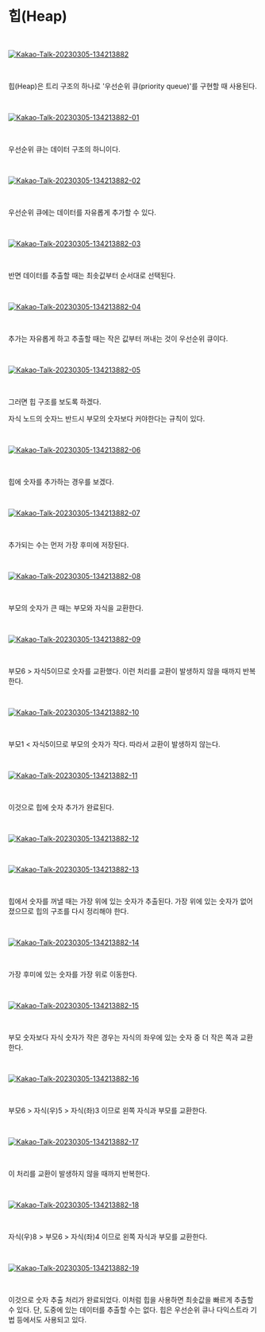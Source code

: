 # 힙(Heap)

</br>

<a href="https://ibb.co/T0fPQg9"><img src="https://i.ibb.co/s1fsTV8/Kakao-Talk-20230305-134213882.jpg" alt="Kakao-Talk-20230305-134213882" border="0"></a>

</br>

힙(Heap)은 트리 구조의 하나로 '우선순위 큐(priority queue)'를 구현할 때 사용된다.

</br>

<a href="https://ibb.co/R0Bk73t"><img src="https://i.ibb.co/qsW3xNh/Kakao-Talk-20230305-134213882-01.jpg" alt="Kakao-Talk-20230305-134213882-01" border="0"></a>

</br>

우선순위 큐는 데이터 구조의 하니이다.

</br>

<a href="https://ibb.co/Vg9NxmY"><img src="https://i.ibb.co/c63vwLh/Kakao-Talk-20230305-134213882-02.jpg" alt="Kakao-Talk-20230305-134213882-02" border="0"></a>

</br>

우선순위 큐에는 데이터를 자유롭게 추가할 수 있다.

</br>

<a href="https://ibb.co/4NzQjFZ"><img src="https://i.ibb.co/121S90f/Kakao-Talk-20230305-134213882-03.jpg" alt="Kakao-Talk-20230305-134213882-03" border="0"></a>

</br>

반면 데이터를 추출할 때는 최솟값부터 순서대로 선택된다.

</br>

<a href="https://ibb.co/9hD44TS"><img src="https://i.ibb.co/Jq1pp7g/Kakao-Talk-20230305-134213882-04.jpg" alt="Kakao-Talk-20230305-134213882-04" border="0"></a>

</br>

추가는 자유롭게 하고 추출할 때는 작은 값부터 꺼내는 것이 우선순위 큐이다.

</br>

<a href="https://ibb.co/h7RNYhq"><img src="https://i.ibb.co/xCSbFP4/Kakao-Talk-20230305-134213882-05.jpg" alt="Kakao-Talk-20230305-134213882-05" border="0"></a>

</br>

그러면 힙 구조를 보도록 하겠다.

자식 노드의 숫자느 반드시 부모의 숫자보다 커야한다는 규칙이 있다.

</br>

<a href="https://ibb.co/DGbTyQK"><img src="https://i.ibb.co/VHN5ZTB/Kakao-Talk-20230305-134213882-06.jpg" alt="Kakao-Talk-20230305-134213882-06" border="0"></a>

</br>

힙에 숫자를 추가하는 경우를 보겠다.

</br>

<a href="https://ibb.co/x5LbgZd"><img src="https://i.ibb.co/gg98WYh/Kakao-Talk-20230305-134213882-07.jpg" alt="Kakao-Talk-20230305-134213882-07" border="0"></a>

</br>

추가되는 수는 먼저 가장 후미에 저장된다.

</br>

<a href="https://ibb.co/t4925GC"><img src="https://i.ibb.co/37nFH3h/Kakao-Talk-20230305-134213882-08.jpg" alt="Kakao-Talk-20230305-134213882-08" border="0"></a>

</br>

부모의 숫자가 큰 때는 부모와 자식을 교환한다.

</br>

<a href="https://ibb.co/3ynHwZL"><img src="https://i.ibb.co/5WPVdHf/Kakao-Talk-20230305-134213882-09.jpg" alt="Kakao-Talk-20230305-134213882-09" border="0"></a>

</br>

부모6 > 자식5이므로 숫자를 교환했다. 이런 처리를 교환이 발생하지 않을 때까지 반복한다.

</br>

<a href="https://ibb.co/GPdYsSn"><img src="https://i.ibb.co/4NFvsrK/Kakao-Talk-20230305-134213882-10.jpg" alt="Kakao-Talk-20230305-134213882-10" border="0"></a>

</br>

부모1 < 자식5이므로 부모의 숫자가 작다. 따라서 교환이 발생하지 않는다.

</br>

<a href="https://ibb.co/x7GHRTq"><img src="https://i.ibb.co/z4bJ0vV/Kakao-Talk-20230305-134213882-11.jpg" alt="Kakao-Talk-20230305-134213882-11" border="0"></a>

</br>

이것으로 힙에 숫자 추가가 완료된다.

</br>

<a href="https://ibb.co/d63p4dK"><img src="https://i.ibb.co/Y8KdBzj/Kakao-Talk-20230305-134213882-12.jpg" alt="Kakao-Talk-20230305-134213882-12" border="0"></a>

</br>

<a href="https://ibb.co/Qv73YSt"><img src="https://i.ibb.co/PGsv1X0/Kakao-Talk-20230305-134213882-13.jpg" alt="Kakao-Talk-20230305-134213882-13" border="0"></a>

</br>

힙에서 숫자를 꺼낼 때는 가장 위에 있는 숫자가 추출된다. 가장 위에 있는 숫자가 없어졌으므로 힙의 구조를 다시 정리해야 한다.

</br>

<a href="https://ibb.co/Q6dFjyT"><img src="https://i.ibb.co/zSJhHqB/Kakao-Talk-20230305-134213882-14.jpg" alt="Kakao-Talk-20230305-134213882-14" border="0"></a>

</br>

가장 후미에 있는 숫자를 가장 위로 이동한다.

</br>

<a href="https://ibb.co/SdcPcNB"><img src="https://i.ibb.co/b2FPF1X/Kakao-Talk-20230305-134213882-15.jpg" alt="Kakao-Talk-20230305-134213882-15" border="0"></a>

</br>

부모 숫자보다 자식 숫자가 작은 경우는 자식의 좌우에 있는 숫자 중 더 작은 쪽과 교환한다.

</br>

<a href="https://ibb.co/XxJTYfj"><img src="https://i.ibb.co/zVfw6WQ/Kakao-Talk-20230305-134213882-16.jpg" alt="Kakao-Talk-20230305-134213882-16" border="0"></a>

</br>

부모6 > 자식(우)5 > 자식(좌)3 이므로 왼쪽 자식과 부모를 교환한다.

</br>

<a href="https://ibb.co/9g37ph0"><img src="https://i.ibb.co/yPBrNpC/Kakao-Talk-20230305-134213882-17.jpg" alt="Kakao-Talk-20230305-134213882-17" border="0"></a>

</br>

이 처리를 교환이 발생하지 않을 때까지 반복한다.

</br>

<a href="https://ibb.co/X2MN3Px"><img src="https://i.ibb.co/JBg0yTj/Kakao-Talk-20230305-134213882-18.jpg" alt="Kakao-Talk-20230305-134213882-18" border="0"></a>

</br>

자식(우)8 > 부모6 > 자식(좌)4 이므로 왼쪽 자식과 부모를 교환한다.

</br>

<a href="https://ibb.co/4WHJQp9"><img src="https://i.ibb.co/6YkNdFV/Kakao-Talk-20230305-134213882-19.jpg" alt="Kakao-Talk-20230305-134213882-19" border="0"></a>

</br>

이것으로 숫자 추출 처리가 완료되었다. 이처럼 힙을 사용하면 최솟값을 빠르게 추출할 수 있다. 단, 도중에 있는 데이터를 추출할 수는 없다. 힙은 우선순위 큐나 다익스트라 기법 등에서도 사용되고 있다.
